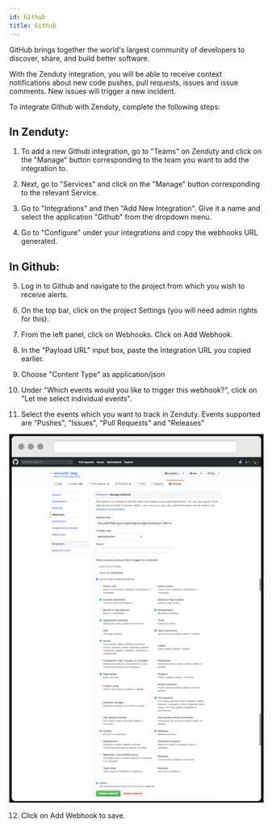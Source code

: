 ```yaml
---
id: Github
title: Github
---
```

GitHub brings together the world's largest community of developers to discover, share, and build better software.

With the Zenduty integration, you will be able to receive context notifications about new code pushes, pull requests, issues and issue comments. New issues will trigger a new incident.

To integrate Github with Zenduty, complete the following steps:

## In Zenduty:

1. To add a new Github integration, go to "Teams" on Zenduty and click on the "Manage" button corresponding to the team you want to add the integration to.

2. Next, go to "Services" and click on the "Manage" button corresponding to the relevant Service.

3. Go to "Integrations" and then "Add New Integration". Give it a name and select the application "Github" from the dropdown menu.

4. Go to "Configure" under your integrations and copy the webhooks URL generated.

## In Github:

5. Log in to Github and navigate to the project from which you wish to receive alerts.

6. On the top bar, click on the project Settings (you will need admin rights for this).

7.  From the left panel, click on Webhooks. Click on Add Webhook.

8. In the "Payload URL" input box, paste the Integration URL you copied earlier.

9. Choose "Content Type" as application/json

10. Under "Which events would you like to trigger this webhook?", click on "Let me select individual events".

11. Select the events which you want to track in Zenduty. Events supported are "Pushes", "Issues", "Pull Requests" and "Releases"

![](/img/Integrations/Github/1.png)

12. Click on Add Webhook to save.
